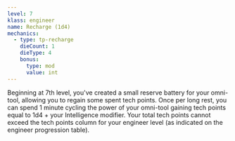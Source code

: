 ```yaml
---
level: 7
klass: engineer
name: Recharge (1d4)
mechanics:
  - type: tp-recharge
    dieCount: 1
    dieType: 4
    bonus:
      type: mod
      value: int
---
```

Beginning at 7th level, you've created a small reserve battery for your omni-tool, allowing you to regain some spent
tech points. Once per long rest, you can spend 1 minute cycling the power of your omni-tool gaining tech points equal to
1d4 + your Intelligence modifier. Your total tech points cannot exceed the tech points column for your engineer level
(as indicated on the engineer progression table).
